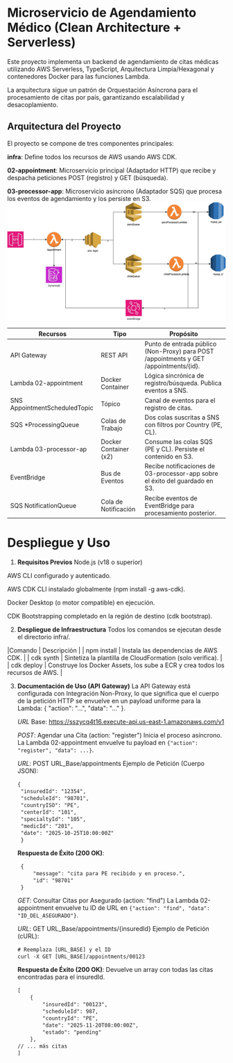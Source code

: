 # Microservicio de Agendamiento Médico (Clean Architecture + Serverless)
Este proyecto implementa un backend de agendamiento de citas médicas utilizando AWS Serverless, TypeScript, Arquitectura Limpia/Hexagonal y contenedores Docker para las funciones Lambda.

La arquitectura sigue un patrón de Orquestación Asíncrona para el procesamiento de citas por país, garantizando escalabilidad y desacoplamiento.

## Arquitectura del Proyecto
El proyecto se compone de tres componentes principales:

**infra**: Define todos los recursos de AWS usando AWS CDK.

**02-appointment**: Microservicio principal (Adaptador HTTP) que recibe y despacha peticiones POST (registro) y GET (búsqueda).

**03-processor-app**: Microservicio asíncrono (Adaptador SQS) que procesa los eventos de agendamiento y los persiste en S3.
![Arquitectura](/image/appointment.jpg)

|Recursos|Tipo|Propósito|
|--------|----|---------|
|API Gateway|REST API|Punto de entrada público (Non-Proxy) para POST /appointments y GET /appointments/{id}.|
|Lambda 02-appointment|Docker Container|Lógica sincrónica de registro/búsqueda. Publica eventos a SNS.|
|SNS AppointmentScheduledTopic|Tópico|Canal de eventos para el registro de citas.|
|SQS *ProcessingQueue| Colas de Trabajo | Dos colas suscritas a SNS con filtros por Country (PE, CL).|
|Lambda 03-processor-ap| Docker Container (x2) | Consume las colas SQS (PE y CL). Persiste el contenido en S3.|
|EventBridge | Bus de Eventos | Recibe notificaciones de 03-processor-app sobre el éxito del guardado en S3.|
|SQS NotificationQueue| Cola de Notificación | Recibe eventos de EventBridge para procesamiento posterior.|

# Despliegue y Uso
1. **Requisitos Previos**
Node.js (v18 o superior)

AWS CLI configurado y autenticado.

AWS CDK CLI instalado globalmente (npm install -g aws-cdk).

Docker Desktop (o motor compatible) en ejecución.

CDK Bootstrapping completado en la región de destino (cdk bootstrap).

2. **Despliegue de Infraestructura**
Todos los comandos se ejecutan desde el directorio infra/.

|Comando | Descripción |
| npm install | Instala las dependencias de AWS CDK. |
| cdk synth | Sintetiza la plantilla de CloudFormation (solo verifica). |
| cdk deploy | Construye los Docker Assets, los sube a ECR y crea todos los recursos de AWS. |

3. **Documentación de Uso (API Gateway)**
   La API Gateway está configurada con Integración Non-Proxy, lo que significa que el cuerpo de la petición HTTP se envuelve en un payload uniforme para la Lambda: { "action": "...", "data": "..." }.

   _URL_ Base: https://sszycq4t16.execute-api.us-east-1.amazonaws.com/v1

   _POST_: Agendar una Cita (action: "register")
   Inicia el proceso asíncrono. La Lambda 02-appointment envuelve tu payload en ```{"action": "register", "data": ...}```.

   _URL_: POST URL_Base/appointments
   Ejemplo de Petición (Cuerpo JSON):
   ```
   {
    "insuredId": "12354",
    "scheduleId": "98701",
    "countryISO": "PE",
    "centerId": "101",
    "specialtyId": "105",
    "medicId": "201",
    "date": "2025-10-25T10:00:00Z"
    }
    ```
   **Respuesta de Éxito (200 OK)**:
   ```
    {
        "message": "cita para PE recibido y en proceso.",
        "id": "98701"
    }
    ```

    _GET_: Consultar Citas por Asegurado (action: "find")
    La Lambda 02-appointment envuelve tu ID de URL en ```{"action": "find", "data": "ID_DEL_ASEGURADO"}```.

    _URL_: GET URL_Base/appointments/{insuredId}
    Ejemplo de Petición (cURL):
    ```
    # Reemplaza [URL_BASE] y el ID
    curl -X GET [URL_BASE]/appointments/00123
    ```
    **Respuesta de Éxito (200 OK)**:
    Devuelve un array con todas las citas encontradas para el insuredId.
    ```
    [
        {
            "insuredId": "00123",
            "scheduleId": 987,
            "countryId": "PE",
            "date": "2025-11-20T08:00:00Z",
            "estado": "pending" 
        },
    // ... más citas
    ]
    ```
